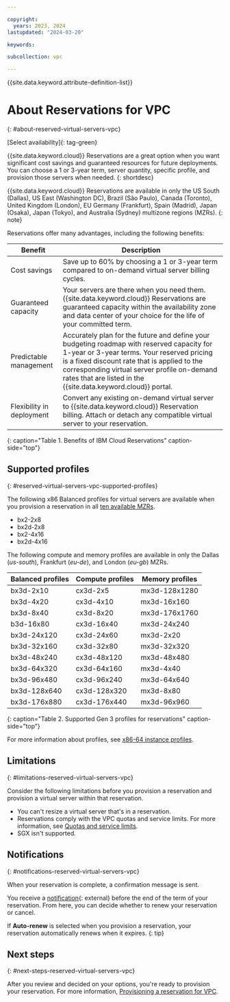 ```yaml
---

copyright:
  years: 2023, 2024
lastupdated: "2024-03-20"

keywords:

subcollection: vpc

---
```


{{site.data.keyword.attribute-definition-list}}

# About Reservations for VPC
{: #about-reserved-virtual-servers-vpc}

[Select availability]{: tag-green}

{{site.data.keyword.cloud}} Reservations are a great option when you want significant cost savings and guaranteed resources for future deployments. You can choose a 1 or 3-year term, server quantity, specific profile, and provision those servers when needed.
{: shortdesc}

{{site.data.keyword.cloud}} Reservations are available in only the US South (Dallas), US East (Washington DC), Brazil (São Paulo), Canada (Toronto), United Kingdom (London), EU Germany (Frankfurt), Spain (Madrid), Japan (Osaka), Japan (Tokyo), and Australia (Sydney) multizone regions (MZRs).
{: note}

Reservations offer many advantages, including the following benefits:

| Benefit | Description |
| ----- | ----- |
| Cost savings | Save up to 60% by choosing a 1 or 3-year term compared to on-demand virtual server billing cycles. |
| Guaranteed capacity | Your servers are there when you need them. {{site.data.keyword.cloud}} Reservations are guaranteed capacity within the availability zone and data center of your choice for the life of your committed term. |
| Predictable management | Accurately plan for the future and define your budgeting roadmap with reserved capacity for 1-year or 3-year terms. Your reserved pricing is a fixed discount rate that is applied to the corresponding virtual server profile on-demand rates that are listed in the {{site.data.keyword.cloud}} portal. |
| Flexibility in deployment | Convert any existing on-demand virtual server to {{site.data.keyword.cloud}} Reservation billing. Attach or detach any compatible virtual server to your reservation. |
{: caption="Table 1. Benefits of IBM Cloud Reservations" caption-side="top"}

## Supported profiles
{: #reserved-virtual-servers-vpc-supported-profiles}

The following x86 Balanced profiles for virtual servers are available when you provision a reservation in all [ten available MZRs](/docs/overview?topic=overview-locations).

* bx2-2x8
* bx2d-2x8
* bx2-4x16
* bx2d-4x16

The following compute and memory profiles are available in only the Dallas (_us-south_), Frankfurt (_eu-de_), and London (_eu-gb_) MZRs.

| Balanced profiles | Compute profiles | Memory profiles |
| --- | --- | --- |
| bx3d-2x10 | cx3d-2x5 | mx3d-128x1280  |
| bx3d-4x20 |  cx3d-4x10 | mx3d-16x160  |
| bx3d-8x40 |  cx3d-8x20 |  mx3d-176x1760 |
| b3d-16x80 |  cx3d-16x40 |  mx3d-24x240 |
| bx3d-24x120 |  cx3d-24x60 |  mx3d-2x20 |
| bx3d-32x160 | cx3d-32x80 |  mx3d-32x320 |
| bx3d-48x240 | cx3d-48x120  |  mx3d-48x480 |
| bx3d-64x320 | cx3d-64x160  | mx3d-4x40 |
| bx3d-96x480 | cx3d-96x240 | mx3d-64x640  |
| bx3d-128x640 | cx3d-128x320 | mx3d-8x80 |
| bx3d-176x880 | cx3d-176x440  |  mx3d-96x960 |
{: caption="Table 2. Supported Gen 3 profiles for reservations" caption-side="top"}

For more information about profiles, see [x86-64 instance profiles](/docs/vpc?topic=vpc-profiles).

## Limitations
{: #limitations-reserved-virtual-servers-vpc}

Consider the following limitations before you provision a reservation and provision a virtual server within that reservation.

* You can't resize a virtual server that's in a reservation.
* Reservations comply with the VPC quotas and service limits. For more information, see [Quotas and service limits](/docs/vpc?topic=vpc-quotas).
* SGX isn't supported.

## Notifications
{: #notifications-reserved-virtual-servers-vpc}

When your reservation is complete, a confirmation message is sent.

You receive a [notification](https://cloud.ibm.com/user/notifications){: external} before the end of the term of your reservation. From here, you can decide whether to renew your reservation or cancel.

If **Auto-renew** is selected when you provision a reservation, your reservation automatically renews when it expires.
{: tip}

## Next steps
{: #next-steps-reserved-virtual-servers-vpc}

After you review and decided on your options, you're ready to provision your reservation. For more information, [Provisioning a reservation for VPC](/docs/vpc?topic=vpc-provisioning-reserved-capacity-vpc).
